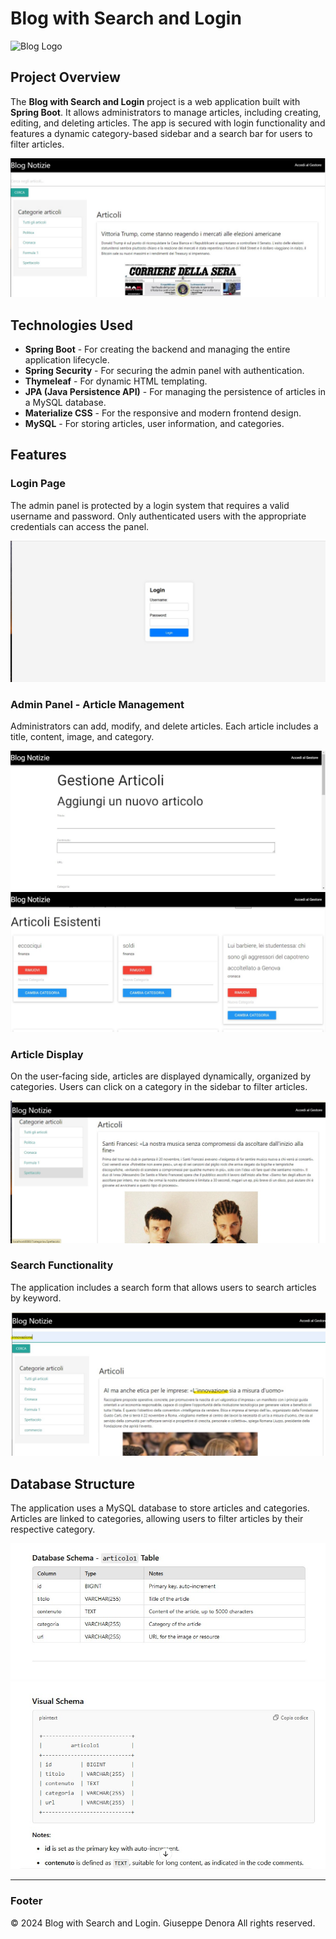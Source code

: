 

# Blog with Search and Login

![Blog Logo](images/blog-logo.png) <!-- Logo o immagine principale del progetto -->

## Project Overview

The **Blog with Search and Login** project is a web application built with **Spring Boot**. It allows administrators to manage articles, including creating, editing, and deleting articles. The app is secured with login functionality and features a dynamic category-based sidebar and a search bar for users to filter articles.

![Blog Homepage](images/3.jpg)

## Technologies Used

- **Spring Boot** - For creating the backend and managing the entire application lifecycle.
- **Spring Security** - For securing the admin panel with authentication.
- **Thymeleaf** - For dynamic HTML templating.
- **JPA (Java Persistence API)** - For managing the persistence of articles in a MySQL database.
- **Materialize CSS** - For the responsive and modern frontend design.
- **MySQL** - For storing articles, user information, and categories.

## Features

### Login Page
The admin panel is protected by a login system that requires a valid username and password. Only authenticated users with the appropriate credentials can access the panel.

![Login Page](images/0login.jpg)

### Admin Panel - Article Management
Administrators can add, modify, and delete articles. Each article includes a title, content, image, and category.

![Admin Panel](images/1.jpg)
![Admin Panel](images/2.jpg)

### Article Display
On the user-facing side, articles are displayed dynamically, organized by categories. Users can click on a category in the sidebar to filter articles.

![Articles Page](images/5.jpg)

### Search Functionality
The application includes a search form that allows users to search articles by keyword.

![Search Functionality](images/search.jpg)

## Database Structure
The application uses a MySQL database to store articles and categories. Articles are linked to categories, allowing users to filter articles by their respective category.

![Database Schema](images/db1Eng.jpg)
![Database Schema](images/db2Eng.jpg)

---

### Footer

&copy; 2024 Blog with Search and Login. Giuseppe Denora  All rights reserved.
